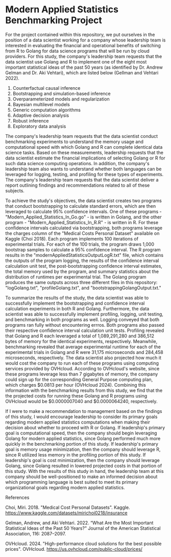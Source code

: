 # Modern Applied Statistics Benchmarking Project

For the project contained within this repository, we put ourselves in the position of a data scientist working for a company whose leadership team is interested in evaluating the financial and operational benefits of switching from R to Golang for data science programs that will be run by cloud providers. For this study, the company's leadership team requests that the data scientist use Golang and R to implement one of the eight most important statistical ideas of the past 50 years (as identified by Dr. Andrew Gelman and Dr. Aki Vehtari), which are listed below (Gellman and Vehtari 2022).

1) Counterfactual causal inference
2)  Bootstrapping and simulation-based inference
3)  Overparameterized models and regularization
4)  Bayesian multilevel models
5)  Generic computation algorithms
6)  Adaptive decision analysis
7)  Robust inference
8)  Exploratory data analysis

The company's leadership team requests that the data scientist conduct benchmarking experiments to understand the memory usage and computational speed with which Golang and R can complete identical data science tasks. Based on these measurements, leadership requests that the data scientist estimate the financial implications of selecting Golang or R for such data science computing operations. In addition, the company's leadership team also wants to understand whether both languages can be leveraged for logging, testing, and profiling for these types of experiments. The company's leadership team requests that the data scientist deliver a report outlining findings and recommendations related to all of these subjects.
   
To achieve the study's objectives, the data scientist creates two programs that conduct bootstrapping to calculate standard errors, which are then leveraged to calculate 95% confidence intervals.  One of these programs - "Modern_Applied_Statistics_In_Go.go" - is written in Golang, and the other program - "Modern_Applied_Statistics_In_R.R" - is written in R. For these confidence intervals calculated via bootstrapping, both programs leverage the charges column of the "Medical Costs Personal Dataset" available on Kaggle (Choi 2018).  Each program implements 100 iterations of experimental trials.  For each of the 100 trials, the program draws 1,000 bootstrap samples to calculate a 95% confidence interval. The R program results in the "modernAppliedStatisticsOutputLogR.txt" file, which contains the outputs of the program logging, the results of the confidence interval calculation unit test, the post-bootstrapping confidence interval estimates, the total memory used by the program, and summary statistics about the distribution of runtimes per experimental trial.  The Golang program produces the same outputs across three different files in this repository: "logGolang.txt", "profileGolang.txt", and "bootstrappingGolangOutput.txt."

To summarize the results of the study, the data scientist was able to successfully implement the bootstrapping and confidence interval calculation experiments in both R and Golang.  Furthermore, the data scientist was able to successfully implement profiling, logging, unit testing, and benchmarking in both programs as well.  Logging conveyed that both programs ran fully without encountering errros. Both programs also passed their respective confidence interval calculation unit tests. Profiling revealed that Golang and R each leveraged a total of 1,089,291,280 and 386,512 bytes of memory for the identical experiments, respectively.  Meanwhile, benchmarking revealed that average experimental runtime for each of the experimental trials in Golang and R were 31,175 microseconds and 284,458 microseconds, respectively. The data scientist also projected how much it would cost the company to run each of these programs using computing services provided by OVHcloud.  According to OVHcloud's website, since these programs leverage less than 7 gigabytes of memory, the company could sign up for the corresponding General Purpose computing plan, which charges $0.0813 per hour (OVHcloud 2024). Combining this information with the benchmarking results from this study, we find that the the projected costs for running these Golang and R programs using OVHcloud would be $0.0000007040  and  $0.0000064240, respectively.

If I were to make a recommendation to management based on the findings of this study, I would encourage leadership to consider its primary goals regarding modern applied statistics computations when making their decision about whether to proceed with R or Golang. If leadership's primary goal is computational speed, then the company should begin leveraging Golang for modern applied statistics, since Golang performed much more quickly in the benchmarking portion of this study. If leadership's primary goal is memory usage minimization, then the company should leverage R, since R utilized less memory in the profiling portion of this study. If leadership's goal is cost minimization, then the company should leverage Golang, since Golang resulted in lowered projected costs in that portion of this study.  With the results of this study in hand, the leadership team at this company should be well-positioned to make an informed decision about which programming language is best suited to meet its primary organizational goals regarding modern applied statistics.


References

Choi, Miri. 2018. "Medical Cost Personal Datasets". Kaggle. https://www.kaggle.com/datasets/mirichoi0218/insurance

Gelman, Andrew, and Aki Vehtari. 2022. “What Are the Most Important Statistical Ideas of the Past 50 Years?" Journal of the American Statistical Association, 116: 2087–2097. 

OVHcloud. 2024. "High-performance cloud solutions for the best possible prices". OVHcloud. https://us.ovhcloud.com/public-cloud/prices/ 
